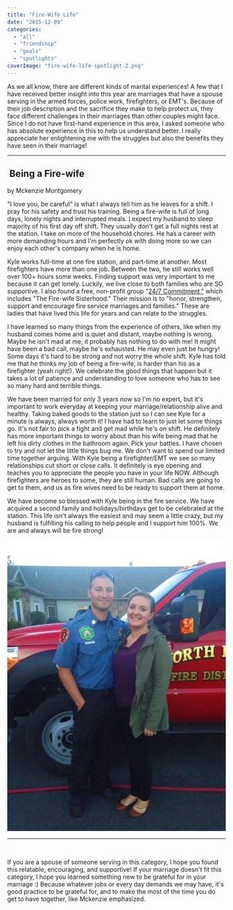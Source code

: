 ```yaml
---
title: "Fire-Wife Life"
date: "2015-12-09"
categories: 
  - "all"
  - "friendship"
  - "goals"
  - "spotlights"
coverImage: "fire-wife-life-spotlight-2.png"
---
```


As we all know, there are different kinds of marital experiences! A few that I have received better insight into this year are marriages that have a spouse serving in the armed forces, police work, firefighters, or EMT's. Because of their job description and the sacrifice they make to help protect us, they face different challenges in their marriages than other couples might face. Since I do not have first-hand experience in this area, I asked someone who has absolute experience in this to help us understand better. I really appreciate her enlightening me with the struggles but also the benefits they have seen in their marriage!

* * *

##  Being a Fire-wife

by Mckenzie Montgomery

"I love you, be careful" is what I always tell him as he leaves for a shift. I pray for his safety and trust his training. Being a fire-wife is full of long days, lonely nights and interrupted meals. I expect my husband to sleep majority of his first day off shift. They usually don't get a full nights rest at the station. I take on more of the household chores. He has a career with more demanding hours and I'm perfectly ok with doing more so we can enjoy each other's company when he is home.

Kyle works full-time at one fire station, and part-time at another. Most firefighters have more than one job. Between the two, he still works well over 100+ hours some weeks. Finding support was very important to me because it can get lonely. Luckily, we live close to both families who are SO supportive. I also found a free, non-profit group "[24/7 Commitment,"](http://247commitment.org/) which includes "The Fire-wife Sisterhood." Their mission is to "honor, strengthen, support and encourage fire service marriages and families." These are ladies that have lived this life for years and can relate to the struggles.

I have learned so many things from the experience of others, like when my husband comes home and is quiet and distant, maybe nothing is wrong. Maybe he isn't mad at me, it probably has nothing to do with me! It might have been a bad call, maybe he's exhausted. He may even just be hungry! Some days it's hard to be strong and not worry the whole shift. Kyle has told me that he thinks my job of being a fire-wife, is harder than his as a firefighter (yeah right!). We celebrate the good things that happen but it takes a lot of patience and understanding to love someone who has to see so many hard and terrible things.

We have been married for only 3 years now so I'm no expert, but it's important to work everyday at keeping your marriage/relationship alive and healthy. Taking baked goods to the station just so I can see Kyle for a minute is always, always worth it! I have had to learn to just let some things go. It's not fair to pick a fight and get mad while he's on shift. He definitely has more important things to worry about than his wife being mad that he left his dirty clothes in the bathroom again. Pick your battles. I have chosen to try and not let the little things bug me. We don't want to spend our limited time together arguing. With Kyle being a firefighter/EMT we see so many relationships cut short or close calls. It definitely is eye opening and teaches you to appreciate the people you have in your life NOW. Although firefighters are heroes to some, they are still human. Bad calls are going to get to them, and us as fire wives need to be ready to support them at home.

We have become so blessed with Kyle being in the fire service. We have acquired a second family and holidays/birthdays get to be celebrated at the station. This life isn't always the easiest and may seem a little crazy, but my husband is fulfilling his calling to help people and I support him 100%. We are and always will be fire strong!

[![firewife, being a fire-wife, fire-wife, spouse of a firefighter, support for firefighter spouses, support for policemen spouses, support for service men and women, military wife support, firefighter wife support, police officer spousal support, different marital experiences, struggles of being a firefighter, struggles of being a firefighter spouse](/images/12226738_860870200693659_1431950533_n.jpg)](http://freshlymarried.com/wp-content/uploads/2015/11/12226738_860870200693659_1431950533_n.jpg)

* * *

 

If you are a spouse of someone serving in this category, I hope you found this relatable, encouraging, and supportive! If your marriage doesn't fit this category, I hope you learned something new to be grateful for in your marriage :) Because whatever jobs or every day demands we may have, it's good practice to be grateful for, and to make the most of the time you do get to have together, like Mckenzie emphasized.
